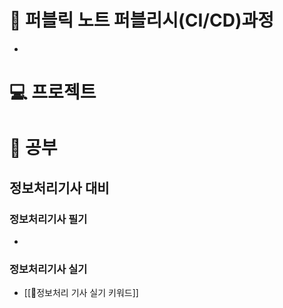 
# 📓 퍼블릭 노트 퍼블리시(CI/CD)과정
- 

# 💻 프로젝트


# 📕 공부

## 정보처리기사 대비
### 정보처리기사 필기
- 
### 정보처리기사 실기
- [[🥇정보처리 기사 실기 키워드]]